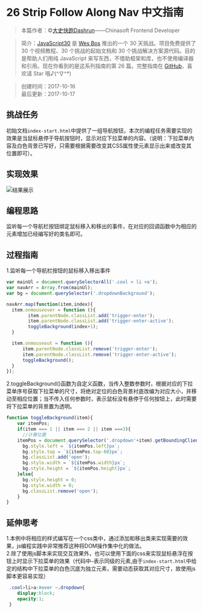 # 26 Strip Follow Along Nav 中文指南

> 本篇作者：©[大史快跑Dashrun](https://github.com/dashrun)——Chinasoft Frontend Developer

> 简介：[JavaScript30](https://javascript30.com) 是 [Wes Bos](https://github.com/wesbos) 推出的一个 30 天挑战。项目免费提供了 30 个视频教程、30 个挑战的起始文档和 30 个挑战解决方案源代码。目的是帮助人们用纯 JavaScript 来写东西，不借助框架和库，也不使用编译器和引用。现在你看到的是这系列指南的第 26 篇。完整指南在 [GitHub](https://github.com/soyaine/JavaScript30)，喜欢请 Star 哦♪(^∇^*)

> 创建时间：2017-10-16   
最后更新：2017-10-17

## 挑战任务
初始文档`index-start.html`中提供了一组导航按钮，本次的编程任务需要实现的效果是当鼠标悬停于导航按钮时，显示对应下拉菜单的内容。（说明：下拉菜单内容及白色背景已写好，只需要根据需要改变其CSS属性使元素显示出来或改变其位置即可）。

## 实现效果
![结果展示](https://github.com/dashrun/vanilla-javascript-30/blob/master/26%20-%20Strip%20Follow%20Along%20Nav/effect.png)

## 编程思路  
监听每一个导航栏按钮绑定鼠标移入和移出的事件，在对应的回调函数中为相应的元素增加已经编写好的类名即可。

## 过程指南   
1.监听每一个导航栏按钮的鼠标移入移出事件
```js
var mainUl = document.querySelectorAll('.cool > li >a');
var navArr = Array.from(mainUl);
var bg = document.querySelector('.dropdownBackground');

navArr.map(function(item,index){
  item.onmouseover = function (){
        item.parentNode.classList.add('trigger-enter');
        item.parentNode.classList.add('trigger-enter-active');
        toggleBackground(index+1);
  }

  item.onmouseout = function (){
      item.parentNode.classList.remove('trigger-enter');
      item.parentNode.classList.remove('trigger-enter-active');
      toggleBackground();
  }
});
```
2.toggleBackground()函数为自定义函数，当传入整数参数时，根据对应的下拉菜单序号获取下拉菜单的尺寸，将绝对定位的白色背景衬底改编为对应大小，并移动至相应位置；当不传入任何参数时，表示鼠标没有悬停于任何按钮上，此时需要将下拉菜单的背景置为透明。        
```js
function toggleBackground(item){
    var itemPos;
    if(item === 1 || item === 2 || item ===3){
      //计算位置
    itemPos = document.querySelector('.dropdown'+item).getBoundingClientRect();
      bg.style.left = `${itemPos.left}px`;
      bg.style.top = `${itemPos.top-60}px`;
      bg.classList.add('open');
      bg.style.width = `${itemPos.width}px`;
      bg.style.height = `${itemPos.height}px`;
    }else{
      bg.style.height = 0;
      bg.style.width = 0;
      bg.classList.remove('open');
    }
}
```
  
## 延伸思考  
1.本例中将相应的样式编写在一个css类中，通过添加和移出类来实现需要的效果，js编程实践中非常推荐这种将DOM操作集中化的做法。      
2.除了使用js脚本来实现交互效果外，也可以使用下面的css来实现鼠标悬浮在按钮上时显示下拉菜单的效果（代码中`~`表示同级的元素,由于`index-start.html`中给定的结构中下拉菜单的白色沉底为独立元素，需要动态获取其对应尺寸，故使用js脚本更容易实现）   
```css
 .cool>li>a:hover ~.dropdown{
    display:block;
    opacity:1;
 }
```
